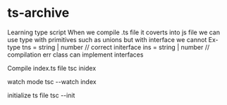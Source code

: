 # ts-archive
Learning type script
When we compile .ts file it coverts into js file
we can use type with primitives such as unions but with interface we cannot
Ex-
type tns = string | number // correct
initerface ins = string | number // compilation err
class can implement interfaces

Compile index.ts file
tsc inidex

watch mode
tsc --watch index

initialize ts file
tsc --init
